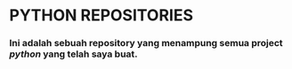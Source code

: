 # PYTHON REPOSITORIES

### Ini adalah sebuah repository yang menampung semua project _python_ yang telah saya buat.
